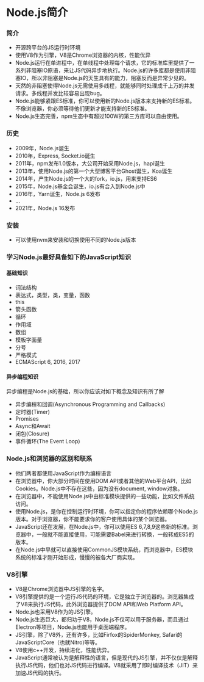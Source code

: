 # Node.js简介



### 简介

- 开源跨平台的JS运行时环境
- 使用V8作为引擎，V8是Chrome浏览器的内核，性能优异
- Node.js运行在单进程中，在单线程中处理每个请求，它的标准库里提供了一系列非阻塞IO原语，来让JS代码异步地执行。Node.js的许多库都是使用非阻塞IO，所以非阻塞是Node.js的天生具有的能力，阻塞反而是异常少见的。
- 天然的非阻塞使得Node.js无需使用多线程，就能够同时处理成千上万的并发请求。多线程并发比较容易出现bug。
- Node.js能够紧跟ES标准，你可以使用新的Node.js版本来支持新的ES标准。不像浏览器，你必须等待他们更新才能支持新的ES标准。
- Node.js生态完善，npm生态中有超过100W的第三方库可以自由使用。

### 历史

- 2009年，Node.js诞生
- 2010年，Express, Socket.io诞生
- 2011年，npm发布1.0版本，大公司开始采用Node.js，hapi诞生
- 2013年，使用Node.js的第一个大型博客平台Ghost诞生，Koa诞生
- 2014年，产生Node.js的一个大的fork，io.js，用来支持ES6
- 2015年，Node.js基金会诞生，io.js有合入到Node.js中
- 2016年，Yarn诞生，Node.js 6发布
- ...
- 2021年，Node.js 16发布



### 安装

- 可以使用nvm来安装和切换使用不同的Node.js版本



### 学习Node.js最好具备如下的JavaScript知识

#### 基础知识

- 词法结构
- 表达式，类型，类，变量，函数
- this
- 箭头函数
- 循环
- 作用域
- 数组
- 模板字面量
- 分号
- 严格模式
- ECMAScript 6, 2016, 2017

#### 异步编程知识

异步编程是Node.js的基础，所以你应该对如下概念及知识有所了解

- 异步编程和回调(Asynchronous Programming and Callbacks)
- 定时器(Timer)
- Promises
- Async和Await
- 闭包(Closure)
- 事件循环(The Event Loop)



### Node.js和浏览器的区别和联系

- 他们两者都使用JavaScript作为编程语言
- 在浏览器中，你大部分时间在使用DOM API或者其他的Web平台API，比如Cookies。Node.js中不存在这些，因为没有document, window对象。
- 在浏览器中，不能使用Node.js中由标准模块提供的一些功能，比如文件系统访问。
- 使用Node.js，是你在控制运行时环境，你可以指定你的程序依赖哪个Node.js版本。对于浏览器，你不能要求你的客户使用具体的某个浏览器。
- JavaScript还在发展，在Node.js中，你可以使用ES 6,7,8,9这些新的标准。浏览器中，一般就不能直接使用，可能需要Babel来进行转换，一般转成ES5的版本。
- 在Node.js中早就可以直接使用CommonJS模块系统，而浏览器中，ES模块系统的标准才刚开始形成，慢慢的被各大厂商实现。



### V8引擎

- V8是Chrome浏览器中JS引擎的名字。
- V8引擎提供的是一个运行JS代码的环境，它是独立于浏览器的。浏览器集成了V8来执行JS代码，此外浏览器提供了DOM API和Web Platform API。
- Node.js也采用V8作为的JS引擎。
- Node.js生态巨大，都归功于V8，Node.js不仅可以用于服务器，而且通过Electron等项目，Node.js也能用于桌面端程序。
- JS引擎，除了V8外，还有许多，比如Firfox的SpiderMonkey, Safari的JavaScriptCore（也就Nitro)等等。
- V8使用c++开发，持续进化，性能优异。
- JavaScript通常被认为是解释性的语言，但是现代的JS引擎，并不仅仅是解释执行JS代码，他们也对JS代码进行编译。V8就采用了即时编译技术（JIT）来加速JS代码的执行。